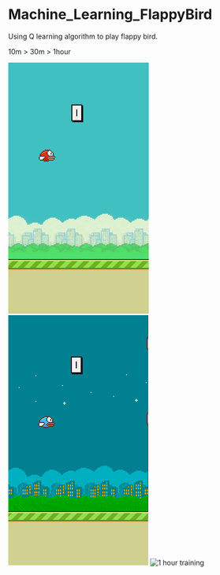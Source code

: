 # Machine_Learning_FlappyBird
Using Q learning algorithm to play flappy bird.

10m > 30m > 1hour

![10 minutes training](TrainingPic/10m.gif)
![30 minutes training](TrainingPic/30m.gif)
![1 hour training](TrainingPic/1hour.gif)

